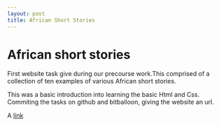 ```yaml
---
layout: post
title: African Short Stories
---
```

African short stories
=====================

First website task give during our precourse work.This comprised of a collection of ten examples of various African short stories.

This was a basic introduction into learning the basic Html and Css.
Commiting the tasks on github and bitballoon, giving the website an url.

A [link](cahndrew2.bitballoon.com)
